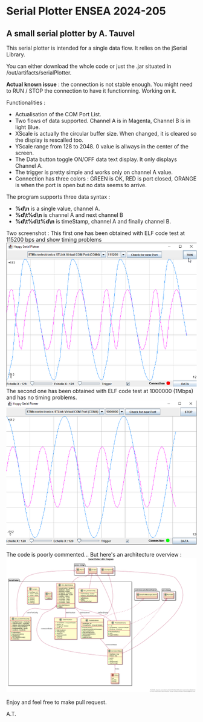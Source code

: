 # Serial Plotter ENSEA 2024-205
## A small serial plotter by A. Tauvel

This serial plotter is intended for a single data flow. It relies on the jSerial Library.

You can either download the whole code or just the .jar situated in /out/artifacts/serialPlotter.

**Actual known issue** : the connection is not stable enough. You might need to RUN / STOP the connection to have it functionning. Working on it.

Functionalities :
- Actualisation of the COM Port List.
- Two flows of data supported. Channel A is in Magenta, Channel B is in light Blue.
- XScale is actually the circular buffer size. When changed, it is cleared so the display is rescalled too.
- YScale range from 128 to 2048. 0 value is allways in the center of the screen.
- The Data button toggle ON/OFF data text display. It only displays Channel A.
- The trigger is pretty simple and works only on channel A value.
- Connection has three colors : GREEN is OK, RED is port closed, ORANGE is when the port is open but no data seems to arrive. 

The program supports three data syntax : 
- **%d\n** is a single value, channel A.
- **%d\t%d\n** is channel A and next channel B
- **%d\t%d\t%d\n** is timeStamp, channel A and finally channel B.

Two screenshot : 
This first one has been obtained with ELF code test at 115200 bps and show timing problems
![](Screenshot/CaptureEcranAvecRepliement.png)
The second one has been obtained with ELF code test at 1000000 (1Mbps) and has no timing problems.
![](Screenshot/SinusGeneration1Mbps.png)

The code is poorly commented... But here's an architecture overview :
![](Screenshot/Serial_Plotter_UML_Diagram.png)

Enjoy and feel free to make pull request.

A.T.

